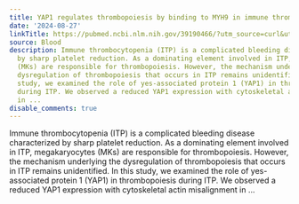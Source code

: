 ```yaml
---
title: YAP1 regulates thrombopoiesis by binding to MYH9 in immune thrombocytopenia
date: '2024-08-27'
linkTitle: https://pubmed.ncbi.nlm.nih.gov/39190466/?utm_source=curl&utm_medium=rss&utm_campaign=journals&utm_content=7603509&fc=None&ff=20240827181029&v=2.18.0.post9+e462414
source: Blood
description: Immune thrombocytopenia (ITP) is a complicated bleeding disease characterized
  by sharp platelet reduction. As a dominating element involved in ITP, megakaryocytes
  (MKs) are responsible for thrombopoiesis. However, the mechanism underlying the
  dysregulation of thrombopoiesis that occurs in ITP remains unidentified. In this
  study, we examined the role of yes-associated protein 1 (YAP1) in thrombopoiesis
  during ITP. We observed a reduced YAP1 expression with cytoskeletal actin misalignment
  in ...
disable_comments: true
---
```

Immune thrombocytopenia (ITP) is a complicated bleeding disease characterized by sharp platelet reduction. As a dominating element involved in ITP, megakaryocytes (MKs) are responsible for thrombopoiesis. However, the mechanism underlying the dysregulation of thrombopoiesis that occurs in ITP remains unidentified. In this study, we examined the role of yes-associated protein 1 (YAP1) in thrombopoiesis during ITP. We observed a reduced YAP1 expression with cytoskeletal actin misalignment in ...